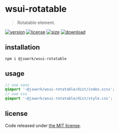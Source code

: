 # wsui-rotatable
> Rotatable element.

[![version][version-image]][version-url]
[![license][license-image]][license-url]
[![size][size-image]][size-url]
[![download][download-image]][download-url]

## installation
```shell
npm i @jswork/wsui-rotatable
```

## usage
```scss
// use sass
@import '~@jswork/wsui-rotatable/dist/index.scss';
// use css
@import '~@jswork/wsui-rotatable/dist/style.css';
```

## license
Code released under [the MIT license](https://github.com/afeiship/wsui-rotatable/blob/master/LICENSE.txt).

[version-image]: https://img.shields.io/npm/v/@jswork/wsui-rotatable
[version-url]: https://npmjs.org/package/@jswork/wsui-rotatable

[license-image]: https://img.shields.io/npm/l/@jswork/wsui-rotatable
[license-url]: https://github.com/afeiship/wsui-rotatable/blob/master/LICENSE.txt

[size-image]: https://img.shields.io/bundlephobia/minzip/@jswork/wsui-rotatable
[size-url]: https://github.com/afeiship/wsui-rotatable/blob/master/dist/wsui-rotatable.min.js

[download-image]: https://img.shields.io/npm/dm/@jswork/wsui-rotatable
[download-url]: https://www.npmjs.com/package/@jswork/wsui-rotatable

